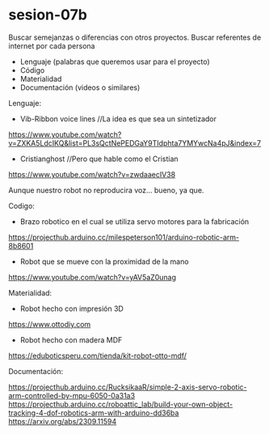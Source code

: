 # sesion-07b
Buscar semejanzas o diferencias con otros proyectos.
Buscar referentes de internet por cada persona
- Lenguaje (palabras que queremos usar para el proyecto)
- Código
- Materialidad
- Documentación (videos o similares)


Lenguaje:
- Vib-Ribbon voice lines //La idea es que sea un sintetizador
  
https://www.youtube.com/watch?v=ZXKA5LdcIKQ&list=PL3sQctNePEDGaY9TIdphta7YMYwcNa4pJ&index=7

- Cristianghost //Pero que hable como el Cristian

https://www.youtube.com/watch?v=zwdaaecIV38

Aunque nuestro robot no reproducira voz... bueno, ya que.

Codigo:
- Brazo robotico en el cual se utiliza servo motores para la fabricación

https://projecthub.arduino.cc/milespeterson101/arduino-robotic-arm-8b8601

- Robot que se mueve con la proximidad de la mano

https://www.youtube.com/watch?v=yAV5aZ0unag 

Materialidad:
- Robot hecho con impresión 3D

https://www.ottodiy.com 

- Robot hecho con madera MDF

https://eduboticsperu.com/tienda/kit-robot-otto-mdf/

Documentación:

https://projecthub.arduino.cc/RucksikaaR/simple-2-axis-servo-robotic-arm-controlled-by-mpu-6050-0a31a3
https://projecthub.arduino.cc/roboattic_lab/build-your-own-object-tracking-4-dof-robotics-arm-with-arduino-dd36ba
https://arxiv.org/abs/2309.11594 

